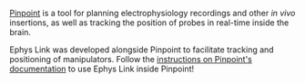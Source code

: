 [Pinpoint](https://github.com/VirtualBrainLab/Pinpoint) is a tool for planning electrophysiology recordings and other
_in vivo_ insertions, as well as tracking the position of probes in real-time inside the brain.

Ephys Link was developed alongside Pinpoint to facilitate tracking and positioning of manipulators. Follow the
[instructions on Pinpoint's documentation](https://virtualbrainlab.org//pinpoint/tutorials/tutorial_ephys_link.html) to
use Ephys Link inside Pinpoint!
